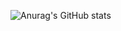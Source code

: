 ![Anurag's GitHub stats](https://github-readme-stats.vercel.app/api?username=joongsu&show_icons=true&theme=gotham)
